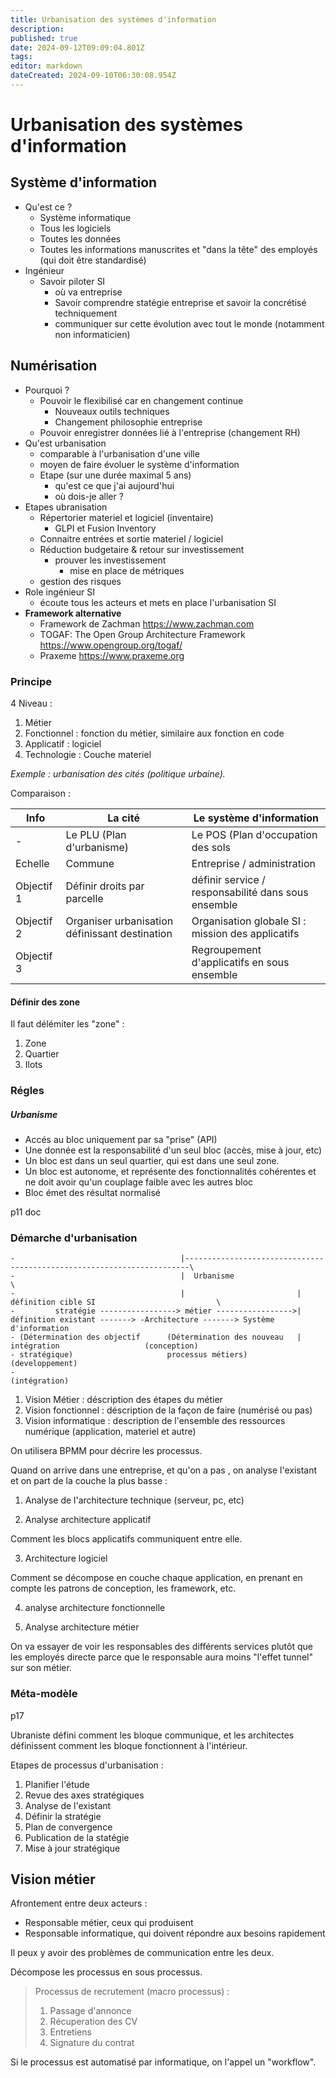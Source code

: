```yaml
---
title: Urbanisation des systèmes d'information
description: 
published: true
date: 2024-09-12T09:09:04.801Z
tags: 
editor: markdown
dateCreated: 2024-09-10T06:30:08.954Z
---
```


# Urbanisation des systèmes d'information

## Système d'information

- Qu'est ce ?
	- Système informatique
	- Tous les logiciels
	- Toutes les données
	- Toutes les informations manuscrites et "dans la tête" des employés (qui doit être standardisé)
- Ingénieur
	- Savoir piloter SI
		- où va entreprise
		- Savoir comprendre statégie entreprise et savoir la concrétisé techniquement
		- communiquer sur cette évolution avec tout le monde (notamment non informaticien)

## Numérisation

- Pourquoi ?
	- Pouvoir le flexibilisé car en changement continue
		- Nouveaux outils techniques
		- Changement philosophie entreprise
	- Pouvoir enregistrer données lié à l'entreprise (changement RH)
- Qu'est urbanisation
	- comparable à l'urbanisation d'une ville
	- moyen de faire évoluer le système d'information
	- Etape (sur une durée maximal 5 ans)
		- qu'est ce que j'ai aujourd'hui
		- où dois-je aller ?
- Etapes ubranisation
	- Répertorier materiel et logiciel (inventaire)
		- GLPI et Fusion Inventory
	- Connaitre entrées et sortie materiel / logiciel
	- Réduction budgetaire & retour sur investissement
		- prouver les investissement
			- mise en place de métriques
	- gestion des risques
- Role ingénieur SI
	- écoute tous les acteurs et mets en place l'urbanisation SI
- **Framework alternative**
	- Framework de Zachman https://www.zachman.com
	- TOGAF: The Open Group Architecture Framework https://www.opengroup.org/togaf/
	- Praxeme https://www.praxeme.org

### Principe

4 Niveau :

1. Métier
2. Fonctionnel : fonction du métier, similaire aux fonction en code
3. Applicatif : logiciel
4. Technologie : Couche materiel

*Exemple : urbanisation des cités (politique urbaine).*

Comparaison :

Info | La cité | Le système d'information
--|--|--
- | Le PLU (Plan d'urbanisme) | Le POS (Plan d'occupation des sols
Echelle | Commune | Entreprise / administration
Objectif 1 | Définir droits par parcelle | définir service / responsabilité dans sous ensemble
Objectif 2 | Organiser urbanisation définissant destination | Organisation globale SI : mission des applicatifs
Objectif 3 |  | Regroupement d'applicatifs en sous ensemble | Regroupement d'applicatif en sous ensemble

#### Définir des zone

Il faut délémiter les "zone" :

1. Zone
2. Quartier
3. Ilots

### Régles

##### Urbanisme

- Accés au bloc uniquement par sa "prise" (API)
- Une donnée est la responsabilité d'un seul bloc (accès, mise à jour, etc)
- Un bloc est dans un seul quartier, qui est dans une seul zone.
- Un bloc est autonome, et représente des fonctionnalités cohérentes et ne doit avoir qu'un couplage faible avec les autres bloc
- Bloc émet des résultat normalisé

p11 doc

### Démarche d'urbanisation

```
-                                     |-----------------------------------------------------------------------\
-                                     |  Urbanisme                                                             \
-                                     |                         | définition cible SI                           \
-         stratégie -----------------> métier ----------------->| définition existant -------> -Architecture -------> Système d'information
- (Détermination des objectif      (Détermination des nouveau   | intégration                   (conception)
- stratégique)                     processus métiers)                                           (developpement)
-                                                                                               (intégration)
```

1. Vision Métier : déscription des étapes du métier
2. Vision fonctionnel : déscription de la façon de faire (numérisé ou pas)
3. Vision informatique : description de l'ensemble des ressources numérique (application, materiel et autre)

On utilisera BPMM pour décrire les processus.

Quand on arrive dans une entreprise, et qu'on a pas , on analyse l'existant et on part de la couche la plus basse :

1. Analyse de l'architecture technique (serveur, pc, etc)

2. Analyse architecture applicatif

Comment les blocs applicatifs communiquent entre elle.

3. Architecture logiciel

Comment se décompose en couche chaque application, en prenant en compte les patrons de conception, les framework, etc.

4. analyse architecture fonctionnelle

5. Analyse architecture métier

On va essayer de voir les responsables des différents services plutôt que les employés directe parce que le responsable aura moins "l'effet tunnel" sur son métier.

### Méta-modèle

p17

Ubraniste défini comment les bloque communique, et les architectes définissent comment les bloque fonctionnent à l'intérieur.

Etapes de processus d'urbanisation :

1. Planifier l'étude
2. Revue des axes stratégiques
3. Analyse de l'existant
4. Définir la stratégie
5. Plan de convergence
6. Publication de la statégie
7. Mise à jour stratégique

## Vision métier

Afrontement entre deux acteurs :

- Responsable métier, ceux qui produisent
- Responsable informatique, qui doivent répondre aux besoins rapidement

Il peux y avoir des problèmes de communication entre les deux.

Décompose les processus en sous processus.

> Processus de recrutement (macro processus) :
> 1. Passage d'annonce
> 2. Récuperation des CV
> 3. Entretiens
> 4. Signature du contrat

Si le processus est automatisé par informatique, on l'appel un "workflow".






